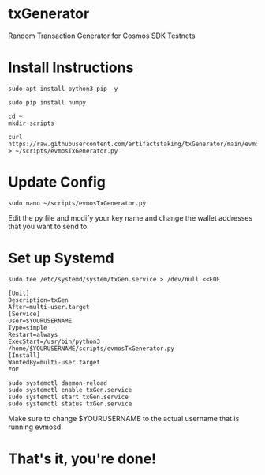 # txGenerator
Random Transaction Generator for Cosmos SDK Testnets


# Install Instructions
```
sudo apt install python3-pip -y

sudo pip install numpy
```
```
cd ~
mkdir scripts
```
```
curl https://raw.githubusercontent.com/artifactstaking/txGenerator/main/evmosTxGenerator.py > ~/scripts/evmosTxGenerator.py
```

# Update Config
```
sudo nano ~/scripts/evmosTxGenerator.py
```
Edit the py file and modify your key name and change the wallet addresses that you want to send to.

# Set up Systemd
```
sudo tee /etc/systemd/system/txGen.service > /dev/null <<EOF  

[Unit]
Description=txGen
After=multi-user.target
[Service]
User=$YOURUSERNAME
Type=simple
Restart=always
ExecStart=/usr/bin/python3 /home/$YOURUSERNAME/scripts/evmosTxGenerator.py
[Install]
WantedBy=multi-user.target
EOF
```

```
sudo systemctl daemon-reload
sudo systemctl enable txGen.service
sudo systemctl start txGen.service
sudo systemctl status txGen.service
```
Make sure to change $YOURUSERNAME to the actual username that is running evmosd.

# That's it, you're done!